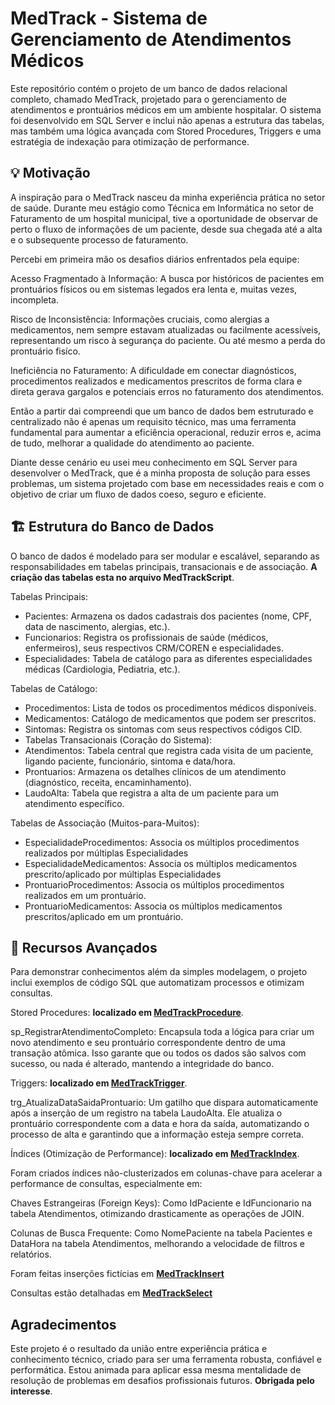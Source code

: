 # MedTrack - Sistema de Gerenciamento de Atendimentos Médicos

Este repositório contém o projeto de um banco de dados relacional completo, chamado MedTrack, projetado para o gerenciamento de atendimentos e prontuários médicos em um ambiente hospitalar. O sistema foi desenvolvido em SQL Server e inclui não apenas a estrutura das tabelas, mas também uma lógica avançada com Stored Procedures, Triggers e uma estratégia de indexação para otimização de performance.


## 💡 Motivação
A inspiração para o MedTrack nasceu da minha experiência prática no setor de saúde. Durante meu estágio como Técnica em Informática no setor de Faturamento de um hospital municipal, tive a oportunidade de observar de perto o fluxo de informações de um paciente, desde sua chegada até a alta e o subsequente processo de faturamento.

Percebi em primeira mão os desafios diários enfrentados pela equipe:

Acesso Fragmentado à Informação: A busca por históricos de pacientes em prontuários físicos ou em sistemas legados era lenta e, muitas vezes, incompleta.

Risco de Inconsistência: Informações cruciais, como alergias a medicamentos, nem sempre estavam atualizadas ou facilmente acessíveis, representando um risco à segurança do paciente. Ou até mesmo a perda do prontuário fisíco.

Ineficiência no Faturamento: A dificuldade em conectar diagnósticos, procedimentos realizados e medicamentos prescritos de forma clara e direta gerava gargalos e potenciais erros no faturamento dos atendimentos.

Então a partir dai compreendi que um banco de dados bem estruturado e centralizado não é apenas um requisito técnico, mas uma ferramenta fundamental para aumentar a eficiência operacional, reduzir erros e, acima de tudo, melhorar a qualidade do atendimento ao paciente.

Diante desse cenário eu usei meu conhecimento em SQL Server para desenvolver o MedTrack, que é a minha proposta de solução para esses problemas, um sistema projetado com base em necessidades reais e com o objetivo de criar um fluxo de dados coeso, seguro e eficiente. 



## 🏗️ Estrutura do Banco de Dados
O banco de dados é modelado para ser modular e escalável, separando as responsabilidades em tabelas principais, transacionais e de associação. **A criação das tabelas esta no arquivo MedTrackScript**.

Tabelas Principais:
- Pacientes: Armazena os dados cadastrais dos pacientes (nome, CPF, data de nascimento, alergias, etc.).
- Funcionarios: Registra os profissionais de saúde (médicos, enfermeiros), seus respectivos CRM/COREN e especialidades.
- Especialidades: Tabela de catálogo para as diferentes especialidades médicas (Cardiologia, Pediatria, etc.).

Tabelas de Catálogo:

- Procedimentos: Lista de todos os procedimentos médicos disponíveis.
- Medicamentos: Catálogo de medicamentos que podem ser prescritos.
- Sintomas: Registra os sintomas com seus respectivos códigos CID.
- Tabelas Transacionais (Coração do Sistema):
- Atendimentos: Tabela central que registra cada visita de um paciente, ligando paciente, funcionário, sintoma e data/hora.
- Prontuarios: Armazena os detalhes clínicos de um atendimento (diagnóstico, receita, encaminhamento).
- LaudoAlta: Tabela que registra a alta de um paciente para um atendimento específico.

Tabelas de Associação (Muitos-para-Muitos):
- EspecialidadeProcedimentos: Associa os múltiplos procedimentos realizados por múltiplas Especialidades
- EspecialidadeMedicamentos: Associa os múltiplos medicamentos prescrito/aplicado por múltiplas Especialidades
- ProntuarioProcedimentos: Associa os múltiplos procedimentos realizados em um prontuário.
- ProntuarioMedicamentos: Associa os múltiplos medicamentos prescritos/aplicado em um prontuário.


## 🚀 Recursos Avançados
Para demonstrar conhecimentos além da simples modelagem, o projeto inclui exemplos de código SQL que automatizam processos e otimizam consultas.

Stored Procedures: **localizado em [MedTrackProcedure](MedTrackScript.sql)**.

sp_RegistrarAtendimentoCompleto: Encapsula toda a lógica para criar um novo atendimento e seu prontuário correspondente dentro de uma transação atômica. Isso garante que ou todos os dados são salvos com sucesso, ou nada é alterado, mantendo a integridade do banco.

Triggers: **localizado em [MedTrackTrigger](MedTrackTrigger.sql)**.

trg_AtualizaDataSaidaProntuario: Um gatilho que dispara automaticamente após a inserção de um registro na tabela LaudoAlta. Ele atualiza o prontuário correspondente com a data e hora da saída, automatizando o processo de alta e garantindo que a informação esteja sempre correta.

Índices (Otimização de Performance): **localizado em [MedTrackIndex](MedTrackIndex.sql)**.

Foram criados índices não-clusterizados em colunas-chave para acelerar a performance de consultas, especialmente em:

Chaves Estrangeiras (Foreign Keys): Como IdPaciente e IdFuncionario na tabela Atendimentos, otimizando drasticamente as operações de JOIN.

Colunas de Busca Frequente: Como NomePaciente na tabela Pacientes e DataHora na tabela Atendimentos, melhorando a velocidade de filtros e relatórios.

Foram feitas inserções fictícias em **[MedTrackInsert](MedTrackInsert.sql)** 

Consultas estão detalhadas em **[MedTrackSelect](MedTrackSelect.sql)**

## Agradecimentos
Este projeto é o resultado da união entre experiência prática e conhecimento técnico, criado para ser uma ferramenta robusta, confiável e performática. Estou animada para aplicar essa mesma mentalidade de resolução de problemas em desafios profissionais futuros. **Obrigada pelo interesse**.
